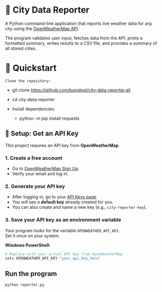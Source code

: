 # 🌆 City Data Reporter

A Python command-line application that reports live weather data for any city using the [OpenWeatherMap API](https://openweathermap.org/api).  

The program validates user input, fetches data from the API, prints a formatted summary, writes results to a CSV file, and provides a summary of all stored cities.




# 🚀 Quickstart

    Clone the repository:

- git clone https://github.com/bunglest/city-data-reporter.git
- cd city-data-reporter


- Install dependencies:
    - python -m pip install requests

## 🔑 Setup: Get an API Key

This project requires an API key from **OpenWeatherMap**.

### 1. Create a free account
- Go to [ OpenWeatherMap Sign Up](https://home.openweathermap.org/users/sign_up).
- Verify your email and log in.

### 2. Generate your API key
- After logging in, go to your [API Keys page](https://home.openweathermap.org/api_keys).
- You will see a **default key** already created for you.  
- You can also create and name a new key (e.g., `city-reporter-key`).

### 3. Save your API key as an environment variable
Your program looks for the variable `OPENWEATHER_API_KEY`.  
Set it once on your system.

**Windows PowerShell:**
```powershell
# Replace with your actual API key from OpenWeatherMap
setx OPENWEATHER_API_KEY "your_api_key_here"

```

## Run the program
    python reporter.py


